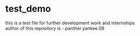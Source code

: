 # test_demo
this is a test file for further development work and internships
<br>
author of this repository is - panther.yankee.08
